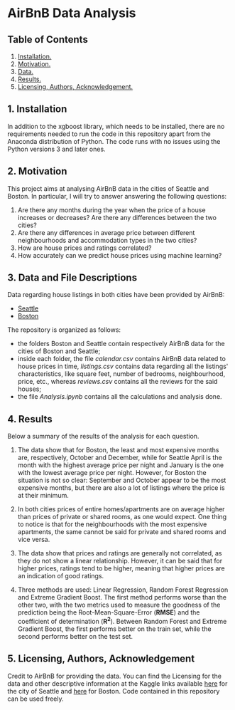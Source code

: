 # AirBnB Data Analysis

## Table of Contents
1. [ Installation. ](#inst)
2. [ Motivation. ](#motiv)
3. [ Data. ](#data)
4. [ Results. ](#res)
5. [ Licensing, Authors, Acknowledgement. ](#lic)

<a name="inst"></a>
## 1. Installation
In addition to the xgboost library, which needs to be installed, there are no requirements needed to run the code in this repository apart from the Anaconda distribution of Python. The code runs with no issues using the Python versions 3 and later ones.

<a name="motiv"></a>
## 2. Motivation
This project aims at analysing AirBnB data in the cities of Seattle and Boston.
In particular, I will try to answer answering the following questions:

  1. Are there any months during the year when the price of a house increases or decreases? Are there any differences between the two cities?
  2. Are there any differences in average price between different neighbourhoods and accommodation types in the two cities?
  3. How are house prices and ratings correlated?
  4. How accurately can we predict house prices using machine learning?

<a name="data"></a>
## 3. Data and File Descriptions
Data regarding house listings in both cities have been provided by AirBnB:
- [Seattle](https://www.kaggle.com/airbnb/seattle/data)
- [Boston](https://www.kaggle.com/airbnb/boston)

The repository is organized as follows:
- the folders Boston and Seattle contain respectively AirBnB data for the
cities of Boston and Seattle;
- inside each folder, the file _calendar.csv_ contains AirBnB data related to
house prices in time, _listings.csv_ contains data regarding all the listings'
characteristics, like square feet, number of bedrooms, neighbourhood, price, etc.,  whereas _reviews.csv_ contains all the reviews for the said houses;
- the file _Analysis.ipynb_ contains all the calculations and analysis done.

<a name="res"></a>
## 4. Results
Below a summary of the results of the analysis for each question.

  1. The data show that for Boston, the least and most expensive months are, respectively, October and December, while for Seattle April is the month with the highest average price per night and January is the one with the lowest average price per night. However, for Boston the situation is not so clear: September and October appear to be the most expensive months, but there are also a lot of listings where the price is at their minimum.

  2. In both cities prices of entire homes/apartments are on average higher than prices of private or shared rooms, as one would expect. One thing to notice is that for the neighbourhoods with the most expensive apartments, the same cannot be said for private and shared rooms and vice versa.

  3. The data show that prices and ratings are generally not correlated, as they do not show a linear relationship. However, it can be said that for higher prices, ratings tend to be higher, meaning that higher prices are an indication of good ratings.

  4. Three methods are used: Linear Regression, Random Forest Regression and Extreme Gradient Boost. The first method performs worse than the other two, with the two metrics used to measure the goodness of the prediction being the Root-Mean-Square-Error (**RMSE**) and the coefficient of determination (**R<sup>2<sup>**). Between Random Forest and Extreme Gradient Boost, the first performs better on the train set, while the second performs better on the test set.

<a name="lic"></a>
## 5. Licensing, Authors, Acknowledgement
Credit to AirBnB for providing the data. You can find the Licensing for the data and other descriptive information at the Kaggle links available [here](https://www.kaggle.com/airbnb/seattle/data) for the city of Seattle and [here](https://www.kaggle.com/airbnb/boston) for Boston. Code contained in this repository can be used freely.
